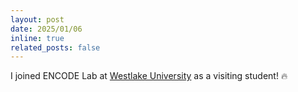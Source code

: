 ```yaml
---
layout: post
date: 2025/01/06
inline: true
related_posts: false
---
```


I joined ENCODE Lab at [Westlake University](https://en.westlake.edu.cn/) as a visiting student! 🔥
